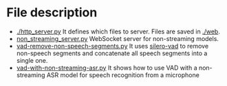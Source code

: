 # File description

- [./http_server.py](./http_server.py) It defines which files to server.
  Files are saved in [./web](./web).
- [non_streaming_server.py](./non_streaming_server.py) WebSocket server for
  non-streaming models.
- [vad-remove-non-speech-segments.py](./vad-remove-non-speech-segments.py) It uses
  [silero-vad](https://github.com/snakers4/silero-vad) to remove non-speech
  segments and concatenate all speech segments into a single one.
- [vad-with-non-streaming-asr.py](./vad-with-non-streaming-asr.py) It shows
  how to use VAD with a non-streaming ASR model for speech recognition from
  a microphone
